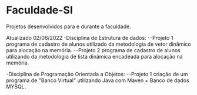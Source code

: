 # Faculdade-SI
Projetos desenvolvidos para e durante a faculdade.

Atualizado 02/06/2022
-Disciplina de Estrutura de dados: 
--Projeto 1 programa de cadastro de alunos utilizado da metodologia de vetor dinâmico para alocação na memória. 
--Projeto 2 programa de cadastro de alunos utilizando da metodologia de lista dinâmica encadeada para alocação na memória.

-Disciplina de Programação Orientada a Objetos:
--Projeto 1 criação de um programa de "Banco Virtual" utilizando Java com Maven + Banco de dados MYSQL.
